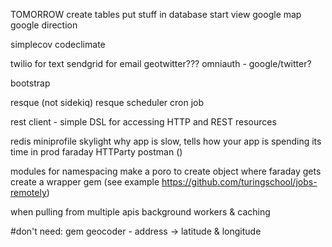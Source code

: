 TOMORROW
  create tables
  put stuff in database
  start view
  google map
  google direction

simplecov
codeclimate

twilio for text
sendgrid for email
geotwitter???
omniauth - google/twitter?

bootstrap

resque (not sidekiq)
resque scheduler
cron job

rest client - simple DSL for accessing HTTP and REST resources


redis
miniprofile
skylight
  why app is slow, tells how your app is spending its time in prod
faraday
HTTParty
postman ()

modules for namespacing
make a poro to create object where faraday gets
create a wrapper gem (see example https://github.com/turingschool/jobs-remotely)

when pulling from multiple apis
  background workers & caching

#don't need: gem geocoder - address -> latitude & longitude
